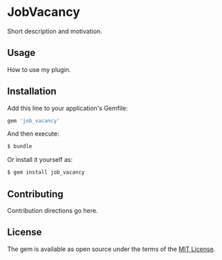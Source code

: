 # JobVacancy
Short description and motivation.

## Usage
How to use my plugin.

## Installation
Add this line to your application's Gemfile:

```ruby
gem 'job_vacancy'
```

And then execute:
```bash
$ bundle
```

Or install it yourself as:
```bash
$ gem install job_vacancy
```

## Contributing
Contribution directions go here.

## License
The gem is available as open source under the terms of the [MIT License](http://opensource.org/licenses/MIT).
